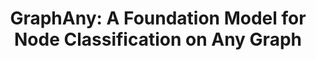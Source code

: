 ---
title: "GraphAny: A Foundation Model for Node Classification on Any Graph"
image: /assets/images/papers/graphany-thumbnail.jpg
conference: arXiv
time: 2024.05
authors:
  - Jianan Zhao
  - Hesham Mostafa
  - Mikhail Galkin
  - Michael Bronstein
  - Zhaocheng Zhu
  - Jian Tang
links:
  - title: Paper
    link: https://arxiv.org/pdf/2405.20445
  - title: Code
    link: https://github.com/DeepGraphLearning/GraphAny
categories:
  - selected
tags:
  - graph representation learning
  - foundation model
---